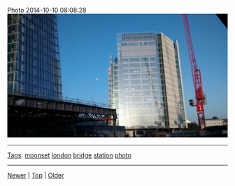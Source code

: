 <!--
title: Photo 2014-10-10 08
date: 2020-06-28T14:57:49.030Z
tags: moonset, london, bridge, station, photo
-->










Photo 2014-10-10 08:08:28
![](99632990707-0.jpg)

<!--BOTTOM-POST-NAVIGATION-->
---

[Tags](tags.md): [moonset](tag-moonset.md) [london](tag-london.md) [bridge](tag-bridge.md) [station](tag-station.md) [photo](tag-photo.md)

---

[Newer](99480402257.md) | [Top](index.md) | [Older](99641002932.md)